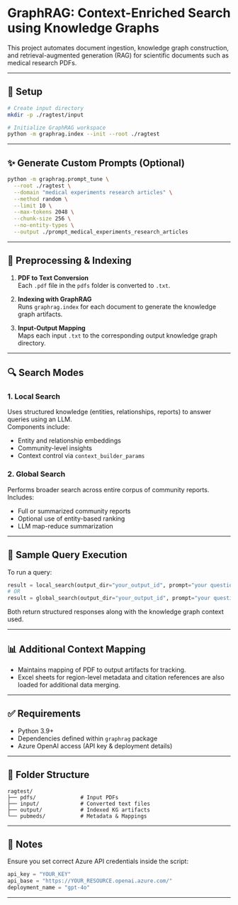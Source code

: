 # GraphRAG: Context-Enriched Search using Knowledge Graphs

This project automates document ingestion, knowledge graph construction, and retrieval-augmented generation (RAG) for scientific documents such as medical research PDFs.

---

## 🔧 Setup

```bash
# Create input directory
mkdir -p ./ragtest/input

# Initialize GraphRAG workspace
python -m graphrag.index --init --root ./ragtest
```

---

## ✨ Generate Custom Prompts (Optional)

```bash
python -m graphrag.prompt_tune \
  --root ./ragtest \
  --domain "medical experiments research articles" \
  --method random \
  --limit 10 \
  --max-tokens 2048 \
  --chunk-size 256 \
  --no-entity-types \
  --output ./prompt_medical_experiments_research_articles
```

---

## 📁 Preprocessing & Indexing

1. **PDF to Text Conversion**  
   Each `.pdf` file in the `pdfs` folder is converted to `.txt`.

2. **Indexing with GraphRAG**  
   Runs `graphrag.index` for each document to generate the knowledge graph artifacts.

3. **Input-Output Mapping**  
   Maps each input `.txt` to the corresponding output knowledge graph directory.

---

## 🔍 Search Modes

### 1. **Local Search**
Uses structured knowledge (entities, relationships, reports) to answer queries using an LLM.  
Components include:
- Entity and relationship embeddings
- Community-level insights
- Context control via `context_builder_params`

### 2. **Global Search**
Performs broader search across entire corpus of community reports.  
Includes:
- Full or summarized community reports
- Optional use of entity-based ranking
- LLM map-reduce summarization

---

## 🧪 Sample Query Execution

To run a query:

```python
result = local_search(output_dir="your_output_id", prompt="your question")
# OR
result = global_search(output_dir="your_output_id", prompt="your question")
```

Both return structured responses along with the knowledge graph context used.

---

## 📊 Additional Context Mapping

- Maintains mapping of PDF to output artifacts for tracking.
- Excel sheets for region-level metadata and citation references are also loaded for additional data merging.

---

## ✅ Requirements

- Python 3.9+
- Dependencies defined within `graphrag` package
- Azure OpenAI access (API key & deployment details)

---

## 📁 Folder Structure

```
ragtest/
├── pdfs/              # Input PDFs
├── input/             # Converted text files
├── output/            # Indexed KG artifacts
└── pubmeds/           # Metadata & Mappings
```

---

## 🔐 Notes

Ensure you set correct Azure API credentials inside the script:
```python
api_key = "YOUR_KEY"
api_base = "https://YOUR_RESOURCE.openai.azure.com/"
deployment_name = "gpt-4o"
```

---
